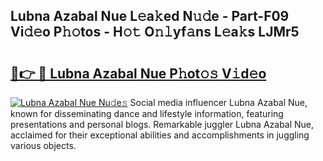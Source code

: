 ## Lubna Azabal Nue L𝚎a𝚔ed N𝚞𝚍e - Part-F09 Vi𝚍𝚎o P𝚑𝚘tos - H𝚘𝚝 O𝚗𝚕yf𝚊ns L𝚎a𝚔s LJMr5

# <h2><a href="http://kf4bffe.oniu.top/?m=Lubna+Azabal+Nue">🔗👉 🔴 Lubna Azabal Nue P𝚑ot𝚘𝚜 V𝚒d𝚎o</a></h2>

[![Lubna Azabal Nue Nu𝚍e𝚜](https://i.imgur.com/0qMVB7G.gif)](http://kf4bffe.oniu.top/?m=Lubna+Azabal+Nue)
Social media influencer Lubna Azabal Nue, known for disseminating dance and lifestyle information, featuring presentations and personal blogs. Remarkable juggler Lubna Azabal Nue, acclaimed for their exceptional abilities and accomplishments in juggling various objects.  
